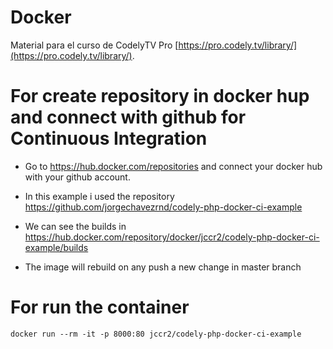 # Docker
Material para el curso de CodelyTV Pro [https://pro.codely.tv/library/](https://pro.codely.tv/library/).

# For create repository in docker hup and connect with github for Continuous Integration
- Go to https://hub.docker.com/repositories and connect your docker hub with your github account.
- In this example i used the repository https://github.com/jorgechavezrnd/codely-php-docker-ci-example
- We can see the builds in https://hub.docker.com/repository/docker/jccr2/codely-php-docker-ci-example/builds

- The image will rebuild on any push a new change in master branch

# For run the container
```
docker run --rm -it -p 8000:80 jccr2/codely-php-docker-ci-example
```
